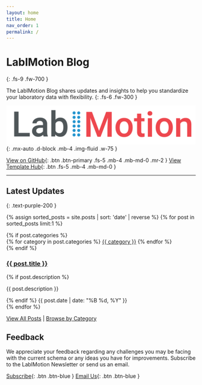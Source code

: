 ```yaml
---
layout: home
title: Home
nav_order: 1
permalink: /
---
```


# LabIMotion Blog
{: .fs-9 .fw-700 }

The LabIMotion Blog shares updates and insights to help you standardize your laboratory data with flexibility.
{: .fs-6 .fw-300 }

![LabIMotion Blog](assets/images/labimotion_logo.png){: .mx-auto .d-block .mb-4 .img-fluid .w-75 }

[View on GitHub](https://github.com/LabIMotion/labimotion){: .btn .btn-primary .fs-5 .mb-4 .mb-md-0 .mr-2 }
[View Template Hub](https://www.chemotion-repository.net/home/genericHub){: .btn .fs-5 .mb-4 .mb-md-0 }

---

## Latest Updates
{: .text-purple-200 }

{% assign sorted_posts = site.posts | sort: 'date' | reverse %}
{% for post in sorted_posts limit:1 %}
  <article class="post-preview mb-6">
    {% if post.categories %}
    <div class="post-categories mt-6">
      {% for category in post.categories %}
        <a href="./categories#{{ category | slugify }}" class="category-tag">{{ category }}</a>
      {% endfor %}
    </div>
    {% endif %}
    <h3>
      <a href="{{ post.url | relative_url }}">{{ post.title }}</a>
    </h3>
    {% if post.description %}
      <p class="mb-1">{{ post.description }}</p>
    {% endif %}
    <time datetime="{{ post.date | date_to_xmlschema }}" class="fs-3 fw-500">{{ post.date | date: "%B %d, %Y" }}</time>
  </article>
{% endfor %}

[View All Posts](./blog/archive) | [Browse by Category](./blog/categories)

## Feedback

We appreciate your feedback regarding any challenges you may be facing with the current schema or any ideas you have for improvements. Subscribe to the LabIMotion Newsletter or send us an email.

[<i class="bi bi-newspaper"></i> Subscribe](https://www.lists.kit.edu/sympa/subscribe/labimotion-users){: .btn .btn-blue }
[<i class="bi bi-envelope-at"></i> Email Us](mailto:chemotion-labimotion@lists.kit.edu){: .btn .btn-blue }
